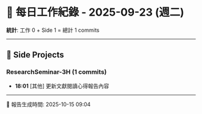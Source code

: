 # 📅 每日工作紀錄 - 2025-09-23 (週二)

**統計**: 工作 0 + Side 1 = 總計 1 commits

---

## 🎨 Side Projects

### ResearchSeminar-3H (1 commits)

- **18:01** [其他] 更新文獻閱讀心得報告內容

---

📅 報告生成時間: 2025-10-15 09:04
